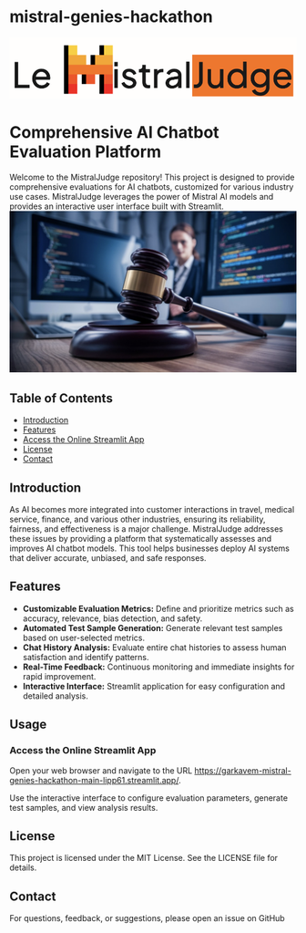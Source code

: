 # mistral-genies-hackathon
![alt text](https://github.com/judymath/mistral-genies-hackathon/blob/main/header.png)
#  Comprehensive AI Chatbot Evaluation Platform 

Welcome to the MistralJudge repository! This project is designed to provide comprehensive evaluations for AI chatbots, customized for various industry use cases. MistralJudge leverages the power of Mistral AI models and provides an interactive user interface built with Streamlit.
![alt text](https://github.com/judymath/mistral-genies-hackathon/blob/main/mistraljudge.png)

## Table of Contents

- [Introduction](#introduction)
- [Features](#features)
- [Access the Online Streamlit App](#usage)
- [License](#license)
- [Contact](#contact)

## Introduction

As AI becomes more integrated into customer interactions in travel, medical service, finance, and various other industries, ensuring its reliability, fairness, and effectiveness is a major challenge. MistralJudge addresses these issues by providing a platform that systematically assesses and improves AI chatbot models. This tool helps businesses deploy AI systems that deliver accurate, unbiased, and safe responses.

## Features

- **Customizable Evaluation Metrics:** Define and prioritize metrics such as accuracy, relevance, bias detection, and safety.
- **Automated Test Sample Generation:** Generate relevant test samples based on user-selected metrics.
- **Chat History Analysis:** Evaluate entire chat histories to assess human satisfaction and identify patterns.
- **Real-Time Feedback:** Continuous monitoring and immediate insights for rapid improvement.
- **Interactive Interface:** Streamlit application for easy configuration and detailed analysis.


## Usage 
### Access the Online Streamlit App
Open your web browser and navigate to the URL https://garkavem-mistral-genies-hackathon-main-lipp61.streamlit.app/.

Use the interactive interface to configure evaluation parameters, generate test samples, and view analysis results.

## License

This project is licensed under the MIT License. See the LICENSE file for details.

## Contact

For questions, feedback, or suggestions, please open an issue on GitHub 

